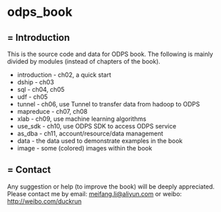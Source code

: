 odps_book
=========

= Introduction
-------------

This is the source code and data for ODPS book.
The following is mainly divided by modules (instead of chapters of the book).
* introduction  - ch02, a quick start
* dship         - ch03
* sql           - ch04, ch05
* udf           - ch05
* tunnel        - ch06, use Tunnel to transfer data from hadoop to ODPS 
* mapreduce     - ch07, ch08
* xlab          - ch09, use machine learning algorithms
* use_sdk       - ch10, use ODPS SDK to access ODPS service
* as_dba        - ch11, account/resource/data management
* data          - the data used to demonstrate examples in the book
* image         - some (colored) images within the book

= Contact
-------------

Any suggestion or help (to improve the book) will be deeply appreciated. 
Please contact me by email: meifang.li@aliyun.com or weibo: http://weibo.com/duckrun
